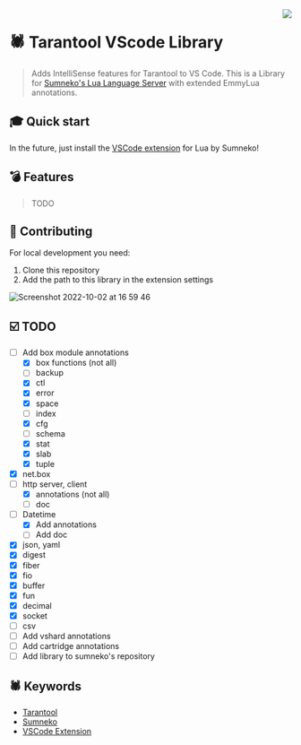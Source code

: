 <a href="http://tarantool.org">
 <img src="https://avatars2.githubusercontent.com/u/2344919?v=2&s=250" align="right">
</a>

# 🕷 Tarantool VScode Library

> Adds IntelliSense features for Tarantool to VS Code. This is a Library for [Sumneko's Lua Language Server](https://github.com/sumneko/lua-language-server) with extended EmmyLua annotations.

## 🎓 Quick start

In the future, just install the [VSCode extension](https://marketplace.visualstudio.com/items?itemName=sumneko.lua) for Lua by Sumneko!

## 💣 Features

> TODO

## 📝 Contributing

For local development you need:

1. Clone this repository
2. Add the path to this library in the extension settings

![Screenshot 2022-10-02 at 16 59 46](https://user-images.githubusercontent.com/63997548/193460234-7bdd642d-20dd-40ad-bf88-15ed1233865e.png)

## ☑️ TODO

- [ ] Add box module annotations
  - [X] box functions (not all)
  - [ ] backup
  - [X] ctl
  - [X] error
  - [X] space
  - [ ] index
  - [X] cfg
  - [ ] schema
  - [X] stat
  - [X] slab
  - [X] tuple
- [X] net.box
- [ ] http server, client
  - [X] annotations (not all)
  - [ ] doc
- [ ] Datetime
  - [X] Add annotations
  - [ ] Add doc
- [X] json, yaml
- [X] digest
- [X] fiber
- [X] fio
- [X] buffer
- [X] fun
- [X] decimal
- [X] socket
- [ ] csv
- [ ] Add vshard annotations
- [ ] Add cartridge annotations
- [ ] Add library to sumneko's repository

## 🕷 Keywords

- [Tarantool](https://www.tarantool.io/en/)
- [Sumneko](https://github.com/sumneko/lua-language-server)
- [VSCode Extension](https://marketplace.visualstudio.com/items?itemName=sumneko.lua)

